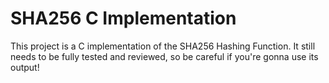 # SHA256 C Implementation
This project is a C implementation of the SHA256 Hashing Function.
It still needs to be fully tested and reviewed, so be careful if you're gonna use its output!
